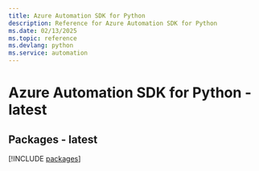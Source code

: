 ```yaml
---
title: Azure Automation SDK for Python
description: Reference for Azure Automation SDK for Python
ms.date: 02/13/2025
ms.topic: reference
ms.devlang: python
ms.service: automation
---
```

# Azure Automation SDK for Python - latest
## Packages - latest
[!INCLUDE [packages](automation-index.md)]